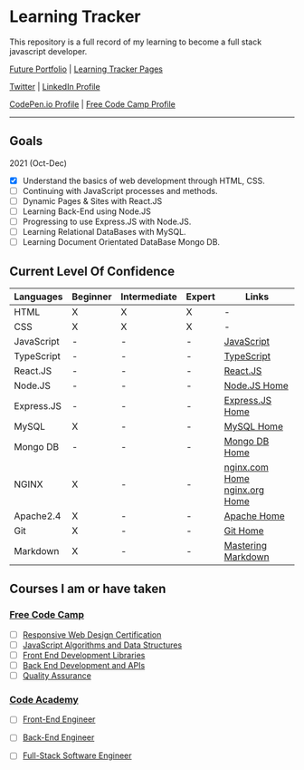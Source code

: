 # Learning Tracker
This repository is a full record of my learning to become a full stack javascript developer.

[Future Portfolio](http://github.com) | [Learning Tracker Pages](https://elliotjfarrow.github.io/Learning-Tracker/)

[Twitter](https://twitter.com/elliotjfarrow) | [LinkedIn Profile](https://www.linkedin.com/in/elliotjfarrow) 

[CodePen.io Profile](https://codepen.io/Elliotjfarrow) | [Free Code Camp Profile](https://www.freecodecamp.org/elliotjfarrow) 

----
## Goals

2021 (Oct-Dec)
- [x] Understand the basics of web development through HTML, CSS.
- [ ] Continuing with JavaScript processes and methods.
- [ ] Dynamic Pages & Sites with React.JS 
- [ ] Learning Back-End using Node.JS
- [ ] Progressing to use Express.JS with Node.JS.
- [ ] Learning Relational DataBases with MySQL.
- [ ] Learning Document Orientated DataBase Mongo DB.

## Current Level Of Confidence

Languages      | Beginner | Intermediate | Expert | Links |
----           | ----     | ----         | ----   | ---- |
HTML           | X        | X            | X      | - |
CSS            | X        | X            | X      | - |
JavaScript     | -        | -            | -      | [JavaScript](https://www.javascript.com/) |
TypeScript     | -        | -            | -      | [TypeScript](https://www.typescriptlang.org/) |
React.JS       | -        | -            | -      | [React.JS](https://reactjs.org/) |
Node.JS        | -        | -            | -      | [Node.JS Home](https://nodejs.org/en/) |
Express.JS     | -        | -            | -      | [Express.JS Home](https://expressjs.com/) |
MySQL          | X        | -            | -      | [MySQL Home](https://www.mysql.com/) |
Mongo DB       | -        | -            | -      | [Mongo DB Home](https://www.mongodb.com/) |
NGINX          | X        | -            | -      | [nginx.com Home](https://www.nginx.com/) [nginx.org Home](https://nginx.org/) |
Apache2.4      | X        | -            | -      | [Apache Home](https://httpd.apache.org/) |
Git            | X        | -            | -      | [Git Home](https://git-scm.com/) |
Markdown       | X        | -            | -      | [Mastering Markdown](https://guides.github.com/features/mastering-markdown/) |


## Courses I am or have taken

### [Free Code Camp](https://www.freecodecamp.org/)
- [ ] [Responsive Web Design Certification](https://www.freecodecamp.org/learn/responsive-web-design/)
- [ ] [JavaScript Algorithms and Data Structures](https://www.freecodecamp.org/learn/javascript-algorithms-and-data-structures/)
- [ ] [Front End Development Libraries](https://www.freecodecamp.org/learn/front-end-development-libraries/)
- [ ] [Back End Development and APIs](https://www.freecodecamp.org/learn/back-end-development-and-apis/)
- [ ] [Quality Assurance](https://www.freecodecamp.org/learn/quality-assurance/)

### [Code Academy](https://www.codecademy.com/)
- [ ] [Front-End Engineer](https://www.codecademy.com/learn/paths/front-end-engineer-career-path)
- [ ] [Back-End Engineer](https://www.codecademy.com/learn/paths/back-end-engineer-career-path)
- [ ] [Full-Stack Software Engineer](https://www.codecademy.com/learn/paths/full-stack-engineer-career-path)

